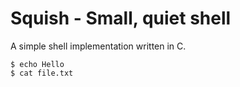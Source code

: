 # Squish - Small, quiet shell

A simple shell implementation written in C.

```console
$ echo Hello
$ cat file.txt
```
